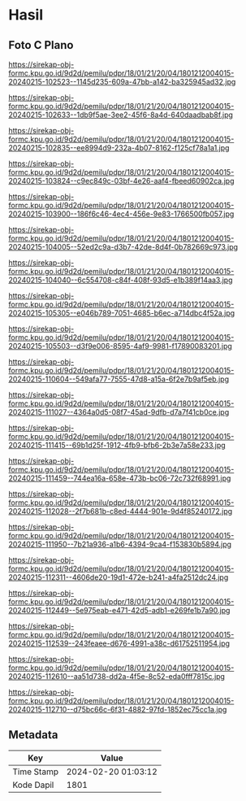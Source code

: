 # Hasil

## Foto C Plano

https://sirekap-obj-formc.kpu.go.id/9d2d/pemilu/pdpr/18/01/21/20/04/1801212004015-20240215-102523--1145d235-609a-47bb-a142-ba325945ad32.jpg

https://sirekap-obj-formc.kpu.go.id/9d2d/pemilu/pdpr/18/01/21/20/04/1801212004015-20240215-102633--1db9f5ae-3ee2-45f6-8a4d-640daadbab8f.jpg

https://sirekap-obj-formc.kpu.go.id/9d2d/pemilu/pdpr/18/01/21/20/04/1801212004015-20240215-102835--ee8994d9-232a-4b07-8162-f125cf78a1a1.jpg

https://sirekap-obj-formc.kpu.go.id/9d2d/pemilu/pdpr/18/01/21/20/04/1801212004015-20240215-103824--c9ec849c-03bf-4e26-aaf4-fbeed60902ca.jpg

https://sirekap-obj-formc.kpu.go.id/9d2d/pemilu/pdpr/18/01/21/20/04/1801212004015-20240215-103900--186f6c46-4ec4-456e-9e83-1766500fb057.jpg

https://sirekap-obj-formc.kpu.go.id/9d2d/pemilu/pdpr/18/01/21/20/04/1801212004015-20240215-104005--52ed2c9a-d3b7-42de-8d4f-0b782669c973.jpg

https://sirekap-obj-formc.kpu.go.id/9d2d/pemilu/pdpr/18/01/21/20/04/1801212004015-20240215-104040--6c554708-c84f-408f-93d5-e1b389f14aa3.jpg

https://sirekap-obj-formc.kpu.go.id/9d2d/pemilu/pdpr/18/01/21/20/04/1801212004015-20240215-105305--e046b789-7051-4685-b6ec-a714dbc4f52a.jpg

https://sirekap-obj-formc.kpu.go.id/9d2d/pemilu/pdpr/18/01/21/20/04/1801212004015-20240215-105503--d3f9e006-8595-4af9-9981-f17890083201.jpg

https://sirekap-obj-formc.kpu.go.id/9d2d/pemilu/pdpr/18/01/21/20/04/1801212004015-20240215-110604--549afa77-7555-47d8-a15a-6f2e7b9af5eb.jpg

https://sirekap-obj-formc.kpu.go.id/9d2d/pemilu/pdpr/18/01/21/20/04/1801212004015-20240215-111027--4364a0d5-08f7-45ad-9dfb-d7a7f41cb0ce.jpg

https://sirekap-obj-formc.kpu.go.id/9d2d/pemilu/pdpr/18/01/21/20/04/1801212004015-20240215-111415--69b1d25f-1912-4fb9-bfb6-2b3e7a58e233.jpg

https://sirekap-obj-formc.kpu.go.id/9d2d/pemilu/pdpr/18/01/21/20/04/1801212004015-20240215-111459--744ea16a-658e-473b-bc06-72c732f68991.jpg

https://sirekap-obj-formc.kpu.go.id/9d2d/pemilu/pdpr/18/01/21/20/04/1801212004015-20240215-112028--2f7b681b-c8ed-4444-901e-9d4f85240172.jpg

https://sirekap-obj-formc.kpu.go.id/9d2d/pemilu/pdpr/18/01/21/20/04/1801212004015-20240215-111950--7b21a936-a1b6-4394-9ca4-f153830b5894.jpg

https://sirekap-obj-formc.kpu.go.id/9d2d/pemilu/pdpr/18/01/21/20/04/1801212004015-20240215-112311--4606de20-19d1-472e-b241-a4fa2512dc24.jpg

https://sirekap-obj-formc.kpu.go.id/9d2d/pemilu/pdpr/18/01/21/20/04/1801212004015-20240215-112449--5e975eab-e471-42d5-adb1-e269fe1b7a90.jpg

https://sirekap-obj-formc.kpu.go.id/9d2d/pemilu/pdpr/18/01/21/20/04/1801212004015-20240215-112539--243feaee-d676-4991-a38c-d61752511954.jpg

https://sirekap-obj-formc.kpu.go.id/9d2d/pemilu/pdpr/18/01/21/20/04/1801212004015-20240215-112610--aa51d738-dd2a-4f5e-8c52-eda0fff7815c.jpg

https://sirekap-obj-formc.kpu.go.id/9d2d/pemilu/pdpr/18/01/21/20/04/1801212004015-20240215-112710--d75bc66c-6f31-4882-97fd-1852ec75cc1a.jpg


## Metadata

| Key        | Value               |
| ---------- | ------------------- |
| Time Stamp | 2024-02-20 01:03:12 |
| Kode Dapil | 1801                |



